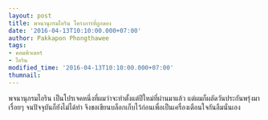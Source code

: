 ```yaml
---
layout: post
title: พจนานุกรมไอริน โครงการที่ถูกดอง
date: '2016-04-13T10:10:00.000+07:00'
author: Pakkapon Phongthawee
tags:
- คอมพิวเตอร์
- ไอริน
modified_time: '2016-04-13T10:10:00.000+07:00'
thumnail:
---
```

พจนานุกรมไอริน เป็นโปรเจคหนึ่งที่ผมว่าจะทำตั้งแต่ปีใหม่ที่ผ่านมาแล้ว แต่ผมก็ผลัดวันประกันพรุ่งมาเรื่อยๆ จนปัจจุบันก็ยังไม่ได้ทำ จึงขอเขียนบล็อกเก็บไว้ก่อนเพื่อเป็นเครื่องเตือนใจกันลืมนั่นเอง
